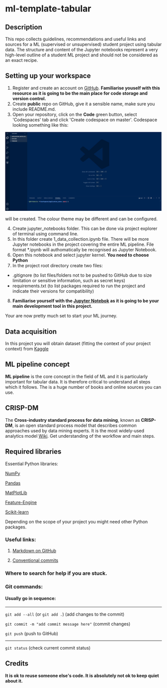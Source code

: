 # ml-template-tabular

## Description
This repo collects guidelines, recommendations and useful links and sources for a ML (supervised or unsupervised) student project using tabular data. The structure and content of the Jupyter notebooks represent a very high-level outline of a student ML project and should not be considered as an exact recipe.

## Setting up your workspace
1. Register and create an account on [GitHub](https://github.com/). **Familiarise youself with this resource as it is going to be the main place for code storage and version control.**
2. Create **public** repo on GitHub, give it a sensible name, make sure you include README.md.
3. Open your repository, click on the **Code** green button, select 'Codespaces' tab and click 'Create codespace on master'. Codespace looking something like this:

![codespace](./assets/img/codespace.jpg)

will be created. The colour theme may be different and can be configured.

4. Create jupyter_notebooks folder. This can be done via project explorer of terminal using command line.
5. In this folder create 1_data_collection.ipynb file. There will be more Jupyter notebooks in the project covering the entire ML pipeline. File format *.ipynb will authomatically be recognised as Jupyter Notebook.
6. Open this notebook and select jupyter kernel. **You need to choose Python**
7. In the project root directory create two files:
- .gitignore
(to list files/folders not to be pushed to GitHub due to size limitation or sensitive information, such as secret keys)
- requirements.txt (to list packages required to run the project and indicate their versions for compatibility)
8. **Familiarise yourself with the [Jupyter Notebok](https://jupyter.org/) as it is going to be your main development tool in this project.**

Your are now pretty much set to start your ML journey.

## Data acquisition
In this project you will obtain dataset (fitting the context of your project context) from [Kaggle](https://www.kaggle.com/)

## ML pipeline concept

**ML pipeline** is the core concept in the field of ML and it is particularly important for tabular data. It is therefore critical to understand all steps which it follows. The is a huge number of books and online sources you can use.

## CRISP-DM

The **Cross-industry standard process for data mining**, known as **CRISP-DM**, is an open standard process model that describes common approaches used by data mining experts. It is the most widely-used analytics model [Wiki](https://en.wikipedia.org/wiki/Cross-industry_standard_process_for_data_mining). Get understanding of the workflow and main steps.


## Required libraries

Essential Python libraries:

[NumPy](https://numpy.org/)

[Pandas](https://pandas.pydata.org/)

[MatPlotLib](https://matplotlib.org/)

[Feature-Engine](https://feature-engine.trainindata.com/en/latest/)

[Scikit-learn](https://scikit-learn.org/stable/index.html)

Depending on the scope of your project you might need other Python packages.





### Useful links:
1. [Markdown on GitHub](https://docs.github.com/en/get-started/writing-on-github/getting-started-with-writing-and-formatting-on-github/basic-writing-and-formatting-syntax)

2. [Conventional commits](https://www.conventionalcommits.org/en/v1.0.0/)

### Where to search for help if you are stuck.

### Git commands:
#### Usually go in sequence:
---
`git add --all`
(or `git add .`) (add changes to the commit)

`git commit -m "add commit message here"` (commit changes)

`git push` (push to GitHub)

---

`git status` (check current commit status)

## Credits
**It is ok to reuse someone else's code. It is absolutely not ok to keep quiet about it.**